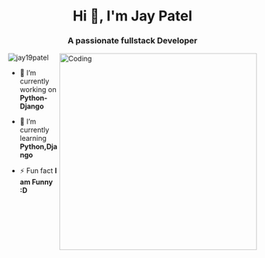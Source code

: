 
<h1 align="center">Hi 👋, I'm Jay Patel</h1>
<h3 align="center">A passionate fullstack Developer</h3>
<img align="right" alt="Coding" width="400" src="https://cdn.dribbble.com/users/1162077/screenshots/3848914/programmer.gif">

<p align="left"> <img src="https://komarev.com/ghpvc/?username=jay19patel&label=Profile%20views&color=0e75b6&style=flat" alt="jay19patel" /> </p>

- 🔭 I’m currently working on **Python-Django**

- 🌱 I’m currently learning **Python,Django**

- ⚡ Fun fact **I am Funny :D**

